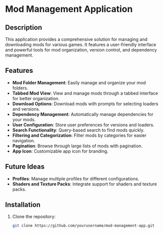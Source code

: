 # Mod Management Application

## Description
This application provides a comprehensive solution for managing and downloading mods for various games. It features a user-friendly interface and powerful tools for mod organization, version control, and dependency management.

## Features
- **Mod Folder Management**: Easily manage and organize your mod folders.
- **Tabbed Mod View**: View and manage mods through a tabbed interface for better organization.
- **Download Options**: Download mods with prompts for selecting loaders and versions.
- **Dependency Management**: Automatically manage dependencies for your mods.
- **User Configuration**: Store user preferences for versions and loaders.
- **Search Functionality**: Query-based search to find mods quickly.
- **Filtering and Categorization**: Filter mods by categories for easier navigation.
- **Pagination**: Browse through large lists of mods with pagination.
- **App Icon**: Customizable app icon for branding.

## Future Ideas
- **Profiles**: Manage multiple profiles for different configurations.
- **Shaders and Texture Packs**: Integrate support for shaders and texture packs.

## Installation
1. Clone the repository:
   ```bash
   git clone https://github.com/yourusername/mod-management-app.git
